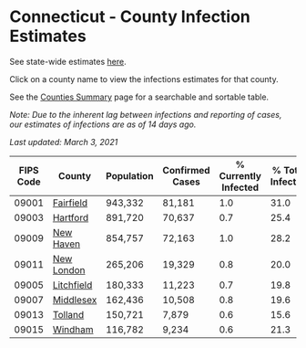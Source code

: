 # Connecticut - County Infection Estimates

See state-wide estimates [here](/infections/us-ct).

Click on a county name to view the infections estimates for that county.

See the [Counties Summary](/infections/summary-counties) page for a searchable and sortable table.

*Note: Due to the inherent lag between infections and reporting of cases, our estimates of infections are as of 14 days ago.*

*Last updated: March 3, 2021*

|   FIPS Code |                   County |   Population |   Confirmed Cases |   % Currently Infected |   % Total Infected |
|-------------|--------------------------|--------------|-------------------|------------------------|--------------------|
|       09001 |   [Fairfield](fairfield) |      943,332 |            81,181 |                    1.0 |               31.0 |
|       09003 |     [Hartford](hartford) |      891,720 |            70,637 |                    0.7 |               25.4 |
|       09009 |   [New Haven](new-haven) |      854,757 |            72,163 |                    1.0 |               28.2 |
|       09011 | [New London](new-london) |      265,206 |            19,329 |                    0.8 |               20.0 |
|       09005 | [Litchfield](litchfield) |      180,333 |            11,223 |                    0.7 |               19.8 |
|       09007 |   [Middlesex](middlesex) |      162,436 |            10,508 |                    0.8 |               19.6 |
|       09013 |       [Tolland](tolland) |      150,721 |             7,879 |                    0.6 |               15.6 |
|       09015 |       [Windham](windham) |      116,782 |             9,234 |                    0.6 |               21.3 |